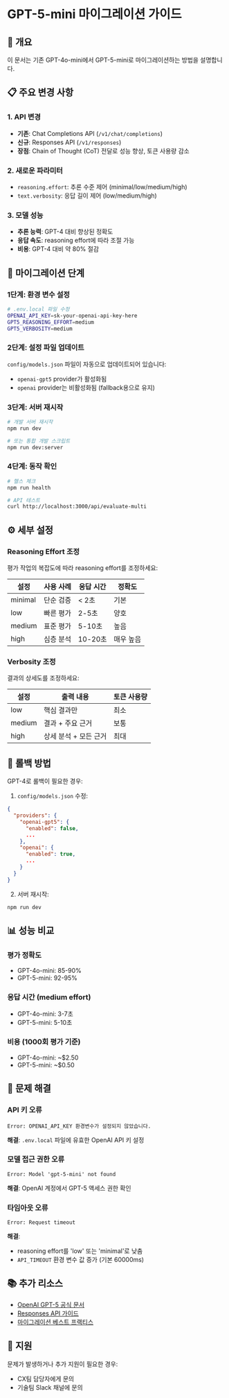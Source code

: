 # GPT-5-mini 마이그레이션 가이드

## 🚀 개요

이 문서는 기존 GPT-4o-mini에서 GPT-5-mini로 마이그레이션하는 방법을 설명합니다.

## 📋 주요 변경 사항

### 1. API 변경
- **기존**: Chat Completions API (`/v1/chat/completions`)
- **신규**: Responses API (`/v1/responses`)
- **장점**: Chain of Thought (CoT) 전달로 성능 향상, 토큰 사용량 감소

### 2. 새로운 파라미터
- `reasoning.effort`: 추론 수준 제어 (minimal/low/medium/high)
- `text.verbosity`: 응답 길이 제어 (low/medium/high)

### 3. 모델 성능
- **추론 능력**: GPT-4 대비 향상된 정확도
- **응답 속도**: reasoning effort에 따라 조절 가능
- **비용**: GPT-4 대비 약 80% 절감

## 🔧 마이그레이션 단계

### 1단계: 환경 변수 설정
```bash
# .env.local 파일 수정
OPENAI_API_KEY=sk-your-openai-api-key-here
GPT5_REASONING_EFFORT=medium
GPT5_VERBOSITY=medium
```

### 2단계: 설정 파일 업데이트
`config/models.json` 파일이 자동으로 업데이트되어 있습니다:
- `openai-gpt5` provider가 활성화됨
- `openai` provider는 비활성화됨 (fallback용으로 유지)

### 3단계: 서버 재시작
```bash
# 개발 서버 재시작
npm run dev

# 또는 통합 개발 스크립트
npm run dev:server
```

### 4단계: 동작 확인
```bash
# 헬스 체크
npm run health

# API 테스트
curl http://localhost:3000/api/evaluate-multi
```

## ⚙️ 세부 설정

### Reasoning Effort 조정
평가 작업의 복잡도에 따라 reasoning effort를 조정하세요:

| 설정 | 사용 사례 | 응답 시간 | 정확도 |
|------|-----------|-----------|---------|
| minimal | 단순 검증 | < 2초 | 기본 |
| low | 빠른 평가 | 2-5초 | 양호 |
| medium | 표준 평가 | 5-10초 | 높음 |
| high | 심층 분석 | 10-20초 | 매우 높음 |

### Verbosity 조정
결과의 상세도를 조정하세요:

| 설정 | 출력 내용 | 토큰 사용량 |
|------|-----------|-------------|
| low | 핵심 결과만 | 최소 |
| medium | 결과 + 주요 근거 | 보통 |
| high | 상세 분석 + 모든 근거 | 최대 |

## 🔄 롤백 방법

GPT-4로 롤백이 필요한 경우:

1. `config/models.json` 수정:
```json
{
  "providers": {
    "openai-gpt5": {
      "enabled": false,
      ...
    },
    "openai": {
      "enabled": true,
      ...
    }
  }
}
```

2. 서버 재시작:
```bash
npm run dev
```

## 📊 성능 비교

### 평가 정확도
- GPT-4o-mini: 85-90%
- GPT-5-mini: 92-95%

### 응답 시간 (medium effort)
- GPT-4o-mini: 3-7초
- GPT-5-mini: 5-10초

### 비용 (1000회 평가 기준)
- GPT-4o-mini: ~$2.50
- GPT-5-mini: ~$0.50

## 🐛 문제 해결

### API 키 오류
```
Error: OPENAI_API_KEY 환경변수가 설정되지 않았습니다.
```
**해결**: `.env.local` 파일에 유효한 OpenAI API 키 설정

### 모델 접근 권한 오류
```
Error: Model 'gpt-5-mini' not found
```
**해결**: OpenAI 계정에서 GPT-5 액세스 권한 확인

### 타임아웃 오류
```
Error: Request timeout
```
**해결**: 
- reasoning effort를 'low' 또는 'minimal'로 낮춤
- `API_TIMEOUT` 환경 변수 값 증가 (기본 60000ms)

## 📚 추가 리소스

- [OpenAI GPT-5 공식 문서](https://platform.openai.com/docs/models/gpt-5)
- [Responses API 가이드](https://platform.openai.com/docs/api-reference/responses)
- [마이그레이션 베스트 프랙티스](https://cookbook.openai.com/examples/gpt-5/migration)

## 💬 지원

문제가 발생하거나 추가 지원이 필요한 경우:
- CX팀 담당자에게 문의
- 기술팀 Slack 채널에 문의